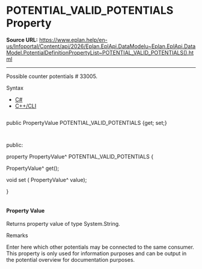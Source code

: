 # POTENTIAL_VALID_POTENTIALS Property

**Source URL:** https://www.eplan.help/en-us/Infoportal/Content/api/2026/Eplan.EplApi.DataModelu~Eplan.EplApi.DataModel.PotentialDefinitionPropertyList~POTENTIAL_VALID_POTENTIALS().html

---

Possible counter potentials # 33005.

Syntax

- [C#](#i-syntax-CS)
- [C++/CLI](#i-syntax-CPP2005)

```
```
public PropertyValue POTENTIAL_VALID_POTENTIALS {get; set;}
```
```

```
```
public:

property PropertyValue^ POTENTIAL_VALID_POTENTIALS {

   PropertyValue^ get();

   void set (    PropertyValue^ value);

}
```
```

#### Property Value

Returns property value of type System.String.

Remarks

Enter here which other potentials may be connected to the same consumer. This property is only used for information purposes and can be output in the potential overview for documentation purposes.
